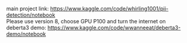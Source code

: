 main project link: https://www.kaggle.com/code/whirling1001/pii-detection/notebook<br>
Please use version 8, choose GPU P100 and turn the internet on<br>
deberta3 demo: https://www.kaggle.com/code/wwanneeat/deberta3-demo/notebook

